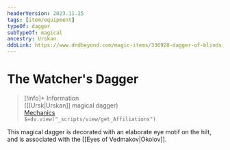 ```yaml
---
headerVersion: 2023.11.25
tags: [item/equipment]
typeOf: dagger
subTypeOf: magical
ancestry: Urskan
ddbLink: https://www.dndbeyond.com/magic-items/336928-dagger-of-blindsight
---
```

# The Watcher's Dagger
>[!info]+ Information  
> ([[Ursk|Urskan]] magical dagger)  
> [Mechanics](https://www.dndbeyond.com/magic-items/336928-dagger-of-blindsight)  
> `$=dv.view("_scripts/view/get_Affiliations")`

This magical dagger is decorated with an elaborate eye motif on the hilt, and is associated with the [[Eyes of Vedmakov|Okolov]]. 